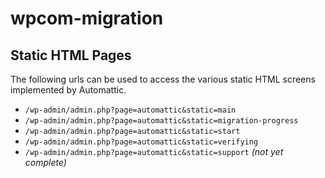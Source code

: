 # wpcom-migration

## Static HTML Pages

The following urls can be used to access the various static HTML screens implemented by Automattic.

* `/wp-admin/admin.php?page=automattic&static=main`
* `/wp-admin/admin.php?page=automattic&static=migration-progress`
* `/wp-admin/admin.php?page=automattic&static=start`
* `/wp-admin/admin.php?page=automattic&static=verifying`
* `/wp-admin/admin.php?page=automattic&static=support` _(not yet complete)_
